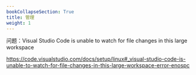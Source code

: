 ```yaml
---
bookCollapseSection: True
title: 管理
weight: 1
---
```



问题：Visual Studio Code is unable to watch for file changes in this large workspace

https://code.visualstudio.com/docs/setup/linux#_visual-studio-code-is-unable-to-watch-for-file-changes-in-this-large-workspace-error-enospc